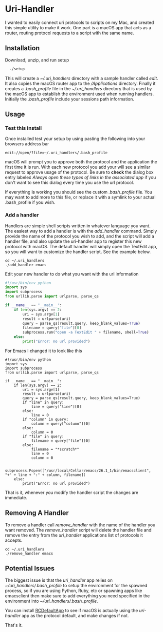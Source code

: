 # Uri-Handler

I wanted to easily connect uri protocols to scripts on my Mac, and created this simple utility to make it work. One part is a macOS app that acts as a router, routing protocol requests to a script with the same name. 

## Installation

Download, unzip, and run setup

```bash
  ./setup
```

This will create a *~/.uri_handlers* directory with a sample handler called _edit_. It also copies the macOS router app to the _/Applications_ directory. Finally it creates a *.bash_profile* file in the *~/.uri_handlers* directory that is used by the macOS app to establish the environment used when running handlers. Initially the *.bash_profile* include your sessions path information. 

## Usage

### Test this install
Once installed test your setup by using pasting the following into your browsers address bar

```
edit://open/?file=~/.uri_handlers/.bash_profile
```
macOS will prompt you to approve both the protocol and the application the first time it is run. With each new protocol you add your will see a similar request to approve usage of the protocol. Be sure to __check__ the dialog box entry labeled _Always open these types of links in the associated app_ if you don't want to see this dialog every time you use the url protocol.

If everything is working you should see the custom *.bash_profile* file. You may want to add more to this file, or replace it with a symlink to your actual .bash_profile if you wish. 

### Add a handler
Handlers are simple shell scripts written in whatever language you want. The easiest way to add a handler is with the *add_handler* command. Simply provide the name of the protocol you wish to add, and the script will add a handler file, and also update the uri-handler app to register this new protocol with macOS. The default handler will simply open the TextEdit app, so you will want to customize the handler script. See the example below.

```
cd ~/.uri_handlers
./add_handler emacs
```

Edit your new handler to do what you want with the url information

```python
#!/usr/bin/env python
import sys
import subprocess
from urllib.parse import urlparse, parse_qs

if __name__ == "__main__":
    if len(sys.argv) == 2:
        uri = sys.argv[1]
        result = urlparse(uri)
        query = parse_qs(result.query, keep_blank_values=True)
        filename = query["file"][0]
        subprocess.run("open -a TextEdit " + filename, shell=True)
    else:
        print("Error: no url provided")
```

For Emacs I changed it to look like this

```
#!/usr/bin/env python
import sys
import subprocess
from urllib.parse import urlparse, parse_qs

if __name__ == "__main__":
    if len(sys.argv) == 2:
        uri = sys.argv[1]
        result = urlparse(uri)
        query = parse_qs(result.query, keep_blank_values=True)
        if "line" in query:
            line = query["line"][0]
        else:
            line = 0
        if "column" in query:
            column = query["column"][0]
        else:
            column = 0
        if "file" in query:
            filename = query["file"][0]
        else:
            filename = "*scratch*"
            line = 0
            column = 0
            
        subprocess.Popen(["/usr/local/Cellar/emacs/26.1_1/bin/emacsclient", "+" + line + ":" + column, filename])
    else:
        print("Error: no url provided")
```

That is it, whenever you modify the handler script the changes are immediate. 

## Removing A Handler
To remove a handler call *remove_handler* with the name of the handler you want removed. The *remove_handler* script will delete the handler file and remove the entry from the *uri_handler* applications list of protocols it accepts.

```
cd ~/.uri_handlers
./remove_handler emacs
```

## Potential Issues
The biggest issue is that the *uri_handler* app relies on *~/uri_handlers/.bash_profile* to setup the environment for the spawned process, so if you are using Python, Ruby, etc or spawning apps like emacsclient then make sure to add everything you need specified in the environment into *~/uri_handlers/.bash_profile*.

You can install [RCDefaultApp](http://www.rubicode.com/Software/RCDefaultApp/) to see if macOS is actually using the *uri-handler* app as the protocol default, and make changes if not. 

That's it. 
